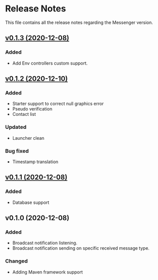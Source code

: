 # Release Notes
This file contains all the release notes regarding the Messenger version.

## [v0.1.3 (2020-12-08)](https://github.com/Pythagus/java-messenger/compare/v0.1.2...v0.1.3)

### Added
- Add Env controllers custom support.

## [v0.1.2 (2020-12-10)](https://github.com/Pythagus/java-messenger/compare/v0.1.1...v0.1.2)

### Added
- Starter support to correct null graphics error
- Pseudo verification
- Contact list

### Updated
- Launcher clean

### Bug fixed
- Timestamp translation

## [v0.1.1 (2020-12-08)](https://github.com/Pythagus/java-messenger/compare/v0.1.0...v0.1.1)

### Added
- Database support

## v0.1.0 (2020-12-08)

### Added
- Broadcast notification listening.
- Broadcast notification sending on specific received message type.

### Changed 
- Adding Maven framework support